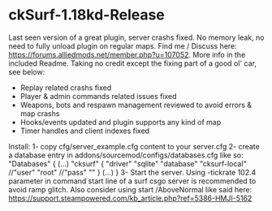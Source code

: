 # ckSurf-1.18kd-Release
  Last seen version of a great plugin, server crashs fixed.
  No memory leak, no need to fully unload plugin on regular maps.
  Find me / Discuss here: https://forums.alliedmods.net/member.php?u=107052. More info in the included Readme.
  Taking no credit except the fixing part of a good ol' car, see below:
  - Replay related crashs fixed
  - Player & admin commands related issues fixed
  - Weapons, bots and respawn management reviewed to avoid errors & map crashs
  - Hooks/events updated and plugin supports any kind of map
  - Timer handles and client indexes fixed
  
  Install:
  1- copy cfg/server_example.cfg content to your server.cfg
  2- create a database entry in addons/sourcemod/configs/databases.cfg like so:
  "Databases"
  {
  (...)
	  "cksurf"
	  {
		  "driver"			"sqlite"
		  "database"			"cksurf-local"
		  //"user"			"root"
		  //"pass"			""
	  }
  (...)
  }
  3- Start the server. Using -tickrate 102.4 parameter in command start line of a surf csgo server is recommended to avoid ramp glitch.
     Also consider using start /AboveNormal like said here: https://support.steampowered.com/kb_article.php?ref=5386-HMJI-5162
#
